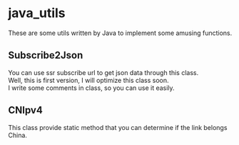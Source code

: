 # java_utils
These are some utils written by Java to implement some amusing functions.
## Subscribe2Json
You can use ssr subscribe url to get json data through this class.  
Well, this is first version, I will optimize this class soon.  
I write some comments in class, so you can use it easily.
## CNIpv4
This class provide static method that you can determine if the link belongs China.  